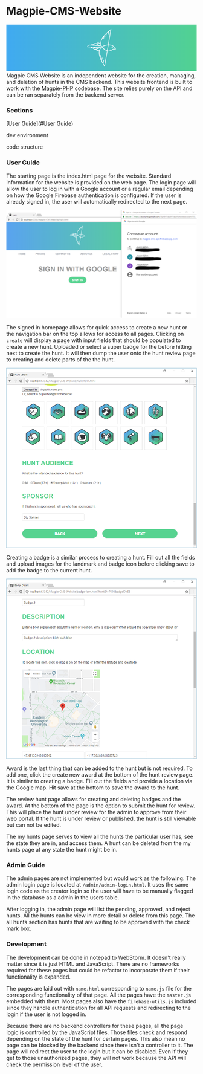 # Magpie-CMS-Website
![banner](./docs/imgs/banner.png)
Magpie CMS Website is an independent website for the creation, managing, and deletion of hunts in the CMS backend. This website frontend is built to work with the [Magpie-PHP](https://github.com/rkwitz/magpie-php) codebase. The site relies purely on the API and can be ran separately from the backend server.

### Sections
[User Guide](#User Guide)

dev environment

code structure

### User Guide
The starting page is the index.html page for the website. Standard information for the website is provided on the web page. The login page will allow the user to log in with a Google account or a regular email depending on how the Google Firebase authentication is configured. If the user is already signed in, the user will automatically redirected to the next page.

![sign in](./docs/imgs/sign-in.png)

The signed in homepage allows for quick access to create a new hunt or the navigation bar on the top allows for access to all pages. Clicking on `create` will display a page with input fields that should be populated to create a new hunt. Uploaded or select a super badge for the before hitting next to create the hunt. It will then dump the user onto the hunt review page to creating and delete parts of the the hunt.

![create hunt](./docs/imgs/create-hunt.png)

Creating a badge is a similar process to creating a hunt. Fill out all the fields and upload images for the landmark and badge icon before clicking save to add the badge to the current hunt. 

![create badge](./docs/imgs/create-badge.png)

Award is the last thing that can be added to the hunt but is not required. To add one, click the create new award at the bottom of the hunt review page. It is similar to creating a badge. Fill out the fields and provide a location via the Google map. Hit save at the bottom to save the award to the hunt.

The review hunt page allows for creating and deleting badges and the award. At the bottom of the page is the option to submit the hunt for review. This will place the hunt under review for the admin to approve from their web portal. If the hunt is under review or published, the hunt is still viewable but can not be edited. 

The my hunts page serves to view all the hunts the particular user has, see the state they are in, and access them. A hunt can be deleted from the my hunts page at any state the hunt might be in.

### Admin Guide
The admin pages are not implemented but would work as the following: The admin login page is located at `/admin/admin-login.html`. It uses the same login code as the creator login so the user will have to be manually flagged in the database as a admin in the users table.

After logging in, the admin page will list the pending, approved, and reject hunts. All the hunts can be view in more detail or delete from this page. The all hunts section has hunts that are waiting to be approved with the check mark box.

### Development
The development can be done in notepad to WebStorm. It doesn't really matter since it is just HTML and JavaScript. There are no frameworks required for these pages but could be refactor to incorporate them if their functionality is expanded.

The pages are laid out with `name.html` corresponding to `name.js` file for the corresponding functionality of that page. All the pages have the `master.js` embedded with them. Most pages also have the `firebase-utils.js` included since they handle authentication for all API requests and redirecting to the login if the user is not logged in.

Because there are no backend controllers for these pages, all the page logic is controlled by the JavaScript files. Those files check and respond depending on the state of the hunt for certain pages. This also mean no page can be blocked by the backend since there isn't a controller to it. The page will redirect the user to the login but it can be disabled. Even if they get to those unauthorized pages, they will not work because the API will check the permission level of the user.